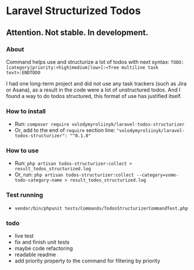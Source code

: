 # Laravel Structurized Todos

## Attention. Not stable. In development.

### About

Command helps use and structurize a lot of todos with next syntax:
`TODO:[category|priority:<high|medium|low>]:<free multiline task text>:ENDTODO`

I had one long-term project and did not use any task trackers (such as Jira or Asana), as a result in the code were a
lot of unstructured todos. And I found a way to do todos structured, this format of use has justified itself.

### How to install

- Run: `composer require volodymyroliinyk/laravel-todos-structurizer`
- Or, add to the end of `require` section line: `"volodymyroliinyk/laravel-todos-structurizer": "^0.1.0"`

### How to use

- Run: `php artisan todos-structurizer:collect > result_todos_structurized.log`
- Or, run: `php artisan todos-structurizer:collect --category=some-todo-category-name > result_todos_structurized.log`

### Test running

- `vendor/bin/phpunit tests/Commands/TodosStructurizerCommandTest.php`

### todo

- live test
- fix and finish unit tests
- maybe code refactoring
- readable readme
- add priority property to the command for filtering by priority